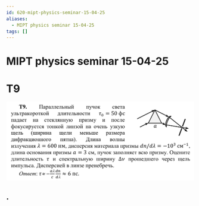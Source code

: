 ```yaml
---
id: 620-mipt-physics-seminar-15-04-25
aliases:
  - MIPT physics seminar 15-04-25
tags: []
---
```


# MIPT physics seminar 15-04-25

# T9

![15-04-25_10-59-27_465.png](assets/imgs/15-04-25_10-59-27_465.png)

## .

